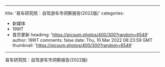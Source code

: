 
---
title: '易车研究院：自驾游车市洞察报告(2022版)'
categories: 
 - 新媒体
 - 199IT
 - 首页更新
headimg: 'https://picsum.photos/400/300?random=6549'
author: 199IT
comments: false
date: Thu, 10 Mar 2022 08:23:59 GMT
thumbnail: 'https://picsum.photos/400/300?random=6549'
---

<div>   
易车研究院：自驾游车市洞察报告(2022版)  
</div>
            